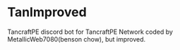 # TanImproved
TancraftPE discord bot for TancraftPE Network coded by MetallicWeb7080(benson chow), but improved.

